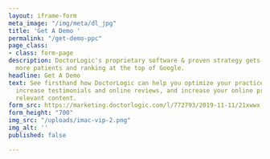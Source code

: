 ```yaml
---
layout: iframe-form
meta_image: "/img/meta/dl_jpg"
title: 'Get A Demo '
permalink: "/get-demo-ppc"
page_class:
- class: form-page
description: DoctorLogic's proprietary software & proven strategy gets you found by
  more patients and ranking at the top of Google.
headline: Get A Demo
text: See firsthand how DoctorLogic can help you optimize your practice’s website,
  increase testimonials and online reviews, and increase your online presence with
  relevant content.
form_src: https://marketing.doctorlogic.com/l/772793/2019-11-11/21xwwx
form_height: "700"
img_src: "/uploads/imac-vip-2.png"
img_alt: ''
published: false

---
```

